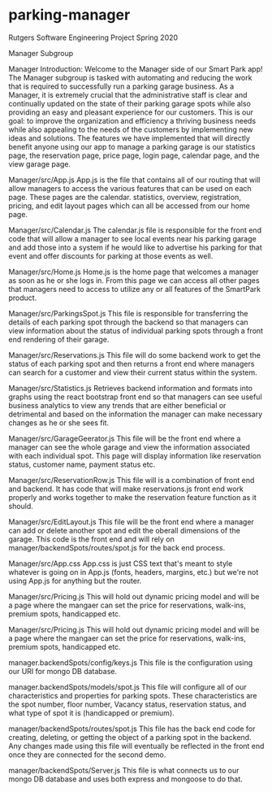 # parking-manager
Rutgers Software Engineering Project Spring 2020


Manager Subgroup

Manager Introduction: Welcome to the Manager side of our Smart Park app! The Manager subgroup is tasked with automating and reducing the work that is required to successfully run a parking garage business. As a Manager, it is extremely crucial that the administrative staff is clear and continually updated on the state of their parking garage spots while also providing an easy and pleasant experience for our customers. This is our goal: to improve the organization and efficiency a thriving business needs while also appealing to the needs of the customers by implementing new ideas and solutions. The features we have implemented that will directly benefit anyone using our app to manage a parking garage is our statistics page, the reservation page, price page, login page, calendar page, and the view garage page. 


Manager/src/App.js
	App.js is the file that contains all of our routing that will allow managers to access the various features that can be used on each page. These pages are the calendar. statistics, overview, registration, pricing, and edit layout pages which can all be accessed from our home page. 

Manager/src/Calendar.js
	The calendar.js file is responsible for the front end code that will allow a manager to see local events near his parking garage and add those into a system if he would like to advertise his parking for that event and offer discounts for parking at those events as well. 

Manager/src/Home.js
	Home.js is the home page that  welcomes a manager as soon as he or she logs in. From this page we can access all other pages that managers need to access to utilize any or all features of the SmartPark product. 

Manager/src/ParkingsSpot.js
	This file is responsible for transferring the details of each parking spot through the backend so that managers can view information about the status of individual parking spots through a front end rendering of their garage. 

Manager/src/Reservations.js
	This file will do some backend work to get the status of each parking spot and then returns a front end where managers can search for a customer and view their current status within the system. 

Manager/src/Statistics.js
	Retrieves backend information and formats into graphs using the react bootstrap front end so that managers can see useful business analytics to view any trends that are either beneficial or detrimental and based on the information the manager can make necessary changes as he or she sees fit. 

Manager/src/GarageGeerator.js 
	This file will be the front end where a manager can see the whole garage and view the information associated with each individual spot. This page will display information like reservation status, customer name, payment status etc. 
  
Manager/src/ReservationRow.js 
This file will is a combination of front end and backend. It has code that will make reservations.js front end work properly and works together to make the reservation feature function as it should.

Manager/src/EditLayout.js 
This file will be the front end where a manager can add or delete another spot and edit the oberall dimensions of the garage. This code is the front end and will rely on manager/backendSpots/routes/spot.js for the back end process.

Manager/src/App.css
App.css is just CSS text that's meant to style whatever is going on in App.js (fonts, headers, margins, etc.) but we're not using App.js for anything but the router.

Manager/src/Pricing.js
This will hold out dynamic pricing model and will be a page where the mangaer can set the price for reservations, walk-ins, premium spots, handicapped etc. 

Manager/src/Pricing.js
This will hold out dynamic pricing model and will be a page where the mangaer can set the price for reservations, walk-ins, premium spots, handicapped etc. 

manager.backendSpots/config/keys.js
	This file is the configuration using our URI for mongo DB database. 

manager.backendSpots/models/spot.js
	This file will configure all of our characteristics and properties for parking spots. These characteristics are the spot number, floor number, Vacancy status, reservation status, and what type of spot it is (handicapped or premium).

manager/backendSpots/routes/spot.js
	This file has the back end code for creating, deleting, or getting the object of a parking spot in the backend. Any changes made using this file will eventually be reflected in the front end once they are connected for the second demo. 

manager/backendSpots/Server.js
	This file is what connects us to our mongo DB database and uses both express and mongoose to do that.
